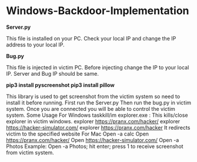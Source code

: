 
# Windows-Backdoor-Implementation

**Server.py**

This file is installed on your PC. Check your local IP and change the IP address to your local IP.


**Bug.py**

This file is injected in victim PC. Before injecting change the IP to your local IP. Server and Bug IP should be same.

**pip3 install pyscreenshot
pip3 install pillow**

This library is used to get screenshot from the victim system so need to install it before running.
First run the Server.py
Then run the bug.py in victim system. Once you are connected you will be able to control the victim system.
Some Usage
For Windows
taskkill/im explorer.exe : This kills/close explorer in victim windows.
explorer https://pranx.com/hacker/ explorer https://hacker-simulator.com/ explorer https://pranx.com/hacker
It redirects victim to the specified website
For Mac
Open -a calc
Open https://pranx.com/hacker/ Open https://hacker-simulator.com/ Open -a Photos
Example: Open -a Photos; hit enter; press 1 to receive screenshot from victim system.
